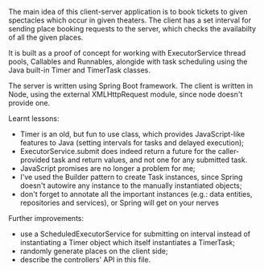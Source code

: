 The main idea of this client-server application is to book tickets to given spectacles which occur in given theaters. The client has a set interval for sending place booking requests to the server, which checks the availabilty of all the given places.

It is built as a proof of concept for working with ExecutorService thread pools, Callables and Runnables, alongide with task scheduling using the Java built-in Timer and TimerTask classes.

The server is written using Spring Boot framework.
The client is written in Node, using the external XMLHttpRequest module, since node doesn't provide one.

Learnt lessons:
- Timer is an old, but fun to use class, which provides JavaScript-like features to Java (setting intervals for tasks and delayed execution);
- ExecutorService.submit does indeed return a future for the caller-provided task and return values, and not one for any submitted task.
- JavaScript promises are no longer a problem for me;
- I've used the Builder pattern to create Task instances, since Spring doesn't autowire any instance to the manually instantiated objects;
- don't forget to annotate all the important instances (e.g.: data entities, repositories and services), or Spring will get on your nerves

Further improvements:
- use a ScheduledExecutorService for submitting on interval instead of instantiating a Timer object which itself instantiates a TimerTask;
- randomly generate places on the client side;
- describe the controllers' API in this file.

